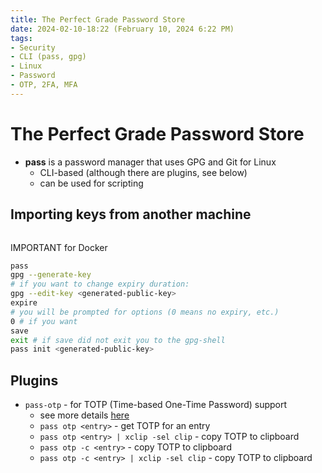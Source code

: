 ```yaml
---
title: The Perfect Grade Password Store
date: 2024-02-10-18:22 (February 10, 2024 6:22 PM)
tags:
- Security
- CLI (pass, gpg)
- Linux
- Password
- OTP, 2FA, MFA
---
```


# The Perfect Grade Password Store
- **pass** is a password manager that uses GPG and Git for Linux
  - CLI-based (although there are plugins, see below)
  - can be used for scripting

## Importing keys from another machine
```bash
```

IMPORTANT for Docker
```bash
pass
gpg --generate-key
# if you want to change expiry duration:
gpg --edit-key <generated-public-key>
expire
# you will be prompted for options (0 means no expiry, etc.)
0 # if you want
save
exit # if save did not exit you to the gpg-shell
pass init <generated-public-key>
```

## Plugins
- `pass-otp` - for TOTP (Time-based One-Time Password) support
  - see more details [here](./use-pass-for-2FA-MFA-otp-auth.md)
  - `pass otp <entry>` - get TOTP for an entry
  - `pass otp <entry> | xclip -sel clip` - copy TOTP to clipboard
  - `pass otp -c <entry>` - copy TOTP to clipboard
  - `pass otp -c <entry> | xclip -sel clip` - copy TOTP to clipboard
